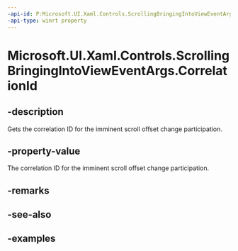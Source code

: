 ```yaml
---
-api-id: P:Microsoft.UI.Xaml.Controls.ScrollingBringingIntoViewEventArgs.CorrelationId
-api-type: winrt property
---
```


# Microsoft.UI.Xaml.Controls.ScrollingBringingIntoViewEventArgs.CorrelationId

<!--
public int CorrelationId { get; }
-->

## -description

Gets the correlation ID for the imminent scroll offset change participation.

## -property-value

The correlation ID for the imminent scroll offset change participation.

## -remarks

## -see-also

## -examples

